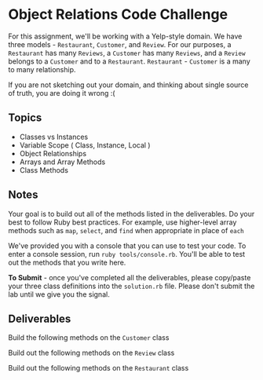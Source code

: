 # Object Relations Code Challenge

For this assignment, we'll be working with a Yelp-style domain. We have three models - `Restaurant`, `Customer`, and `Review`.
For our purposes, a `Restaurant` has many `Reviews`, a `Customer` has many `Reviews`, and a `Review` belongs to a `Customer` and to a `Restaurant`.
`Restaurant` - `Customer` is a many to many relationship.

If you are not sketching out your domain, and thinking about single source of truth,
you are doing it wrong :(

## Topics

* Classes vs Instances
* Variable Scope ( Class, Instance, Local )
* Object Relationships
* Arrays and Array Methods
* Class Methods

## Notes

Your goal is to build out all of the methods listed in the deliverables. Do your best to follow Ruby best practices. For example, use higher-level array methods such as `map`, `select`, and `find` when appropriate in place of `each`

We've provided you with a console that you can use to test your code. To enter a console session, run `ruby tools/console.rb`. You'll be able to test out the methods that you write here.

**To Submit** - once you've completed all the deliverables, please copy/paste your three class definitions into the `solution.rb` file. Please don't submit the lab until we give you the signal.

## Deliverables

Build the following methods on the `Customer` class

<!-- * Customer.all
  * should return **all** of the customer instances -->
<!-- * Customer.find_by_name(name)
  * given a string of a **full name**, returns the **first customer** whose full name matches
* Customer.find_all_by_first_name(name)
  * given a string of a first name, returns an **array** containing all customers with that first name -->
<!-- * Customer.all_names
  * should return an **array** of all of the customer full names -->
<!-- * Customer#add_review(restaurant, content)
  * given a **restaurant object** and some review content (as a string), creates a new review and associates it with that customer and restaurant. A `Review` belongs to a `Customer` and belongs to a `Restaurant` -->

Build out the following methods on the `Review` class

<!-- * Review.all
  * returns all of the reviews -->
<!-- * Review#customer
  * returns the customer object for that given review
* Review#restaurant
  * returns the restaurant object for that given review -->

Build out the following methods on the `Restaurant` class

<!-- * Restaurant.all
  * returns an array of all restaurants -->
<!-- * Restaurant.find_by_name(name)
  * given a string of restaurant name, returns the first restaurant that matches -->
<!-- * Restaurant#reviews
  * returns an array of all reviews for that restaurant
* Restaurant#customers
  * returns all of customers who have written reviews of that restaurant. A `Restaurant` has many `Customers` and a `Customer` has many `Restaurants` -->
